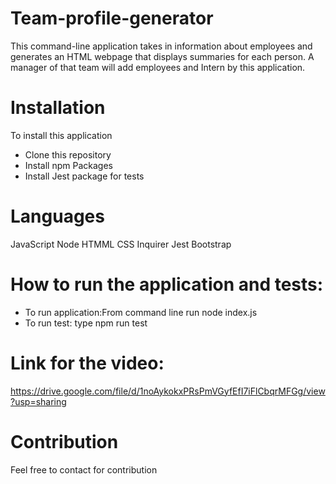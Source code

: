 # Team-profile-generator
This command-line application takes in information about employees and generates an HTML webpage that displays summaries for each person.
A manager of that team will add employees and Intern by this application.

# Installation
To install this application
- Clone this repository
- Install npm Packages
- Install Jest package for tests

# Languages
JavaScript
Node
HTMML
CSS
Inquirer 
Jest
Bootstrap

# How to run the application and tests:
- To run application:From command line run node index.js
- To run test: type npm run test

# Link for the video:
https://drive.google.com/file/d/1noAykokxPRsPmVGyfEfI7iFlCbqrMFGg/view?usp=sharing

# Contribution
Feel free to contact for contribution


